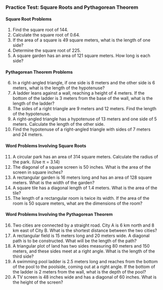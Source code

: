 ### Practice Test: Square Roots and Pythagorean Theorem

#### Square Root Problems

1. Find the square root of 144.
2. Calculate the square root of 0.64.
3. If the area of a square is 49 square meters, what is the length of one side?
4. Determine the square root of 225.
5. A square garden has an area of 121 square meters. How long is each side?

#### Pythagorean Theorem Problems

6. In a right-angled triangle, if one side is 8 meters and the other side is 6 meters, what is the length of the hypotenuse?
7. A ladder leans against a wall, reaching a height of 4 meters. If the bottom of the ladder is 3 meters from the base of the wall, what is the length of the ladder?
8. The sides of a right triangle are 9 meters and 12 meters. Find the length of the hypotenuse.
9. A right-angled triangle has a hypotenuse of 13 meters and one side of 5 meters. Calculate the length of the other side.
10. Find the hypotenuse of a right-angled triangle with sides of 7 meters and 24 meters.

#### Word Problems Involving Square Roots

11. A circular park has an area of 314 square meters. Calculate the radius of the park. (Use π = 3.14)
12. The diagonal of a square screen is 50 inches. What is the area of the screen in square inches?
13. A rectangular garden is 16 meters long and has an area of 128 square meters. What is the width of the garden?
14. A square tile has a diagonal length of 1.4 meters. What is the area of the tile?
15. The length of a rectangular room is twice its width. If the area of the room is 50 square meters, what are the dimensions of the room?

#### Word Problems Involving the Pythagorean Theorem

16. Two cities are connected by a straight road. City A is 6 km north and 8 km east of City B. What is the shortest distance between the two cities?
17. A rectangular field is 15 meters long and 20 meters wide. A diagonal path is to be constructed. What will be the length of the path?
18. A triangular plot of land has two sides measuring 80 meters and 150 meters, and these sides meet at a right angle. What is the length of the third side?
19. A swimming pool ladder is 2.5 meters long and reaches from the bottom of the pool to the poolside, coming out at a right angle. If the bottom of the ladder is 2 meters from the wall, what is the depth of the pool?
20. A TV screen is 48 inches wide and has a diagonal of 60 inches. What is the height of the screen?
